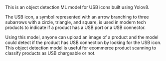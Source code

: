 This is an object detection ML model for USB icons built using Yolov8. 

The USB icon, a symbol represented with an arrow branching to three subarrows with a circle, triangle, and square, is used in modern tech products to indicate if a product has a USB port or a USB connector. 

Using this model, anyone can upload an image of a product and the model could detect if the product has USB connection by looking for the USB icon. This object detection model is useful for ecommerce product scanning to classify products as USB chargeable or not.  